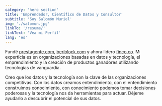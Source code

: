 ```yaml
---
category: 'hero section'
title: 'Emprendedor, Científico de Datos y Consultor'
subtitle: 'Soy Salomón Muriel'
img: './salomon.jpg'
linkTo: '/resume/'
linkText: 'Vea mi Perfil'
lang: 'es'
---
```


Fundé [prestagente.com](https://prestagente.com), [beriblock.com](https://beriblock.com) y ahora lidero [finco.co](https://finco.co). Mi experticia es en organizaciones basadas en datos y tecnología, el emprendimiento y la creación de productos ganadores utilizando tecnologías de vanguardia.

Creo que los datos y la tecnología son la clave de las organizaciones competitivas. Con los datos creamos entendimiento, con el entendimiento construimos conocimiento, con conocimiento podemos tomar decisiones poderosas y la tecnología nos da herramientas para actuar. Déjeme ayudarlo a descubrir el potencial de sus datos.